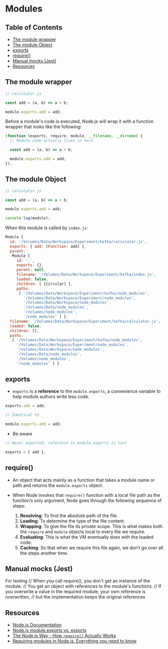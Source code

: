 # Modules

## Table of Contents

<!-- START doctoc generated TOC please keep comment here to allow auto update -->
<!-- DON'T EDIT THIS SECTION, INSTEAD RE-RUN doctoc TO UPDATE -->


- [The module wrapper](#the-module-wrapper)
- [The module Object](#the-module-object)
- [exports](#exports)
- [require()](#require)
- [Manual mocks (Jest)](#manual-mocks-jest)
- [Resources](#resources)

<!-- END doctoc generated TOC please keep comment here to allow auto update -->

## The module wrapper

```javascript
// calculator.js

const add = (a, b) => a + b;

module.exports.add = add;
```

Before a module's code is executed, Node.js will wrap it with a function wrapper that looks like the following:

```javascript
(function (exports, require, module, __filename, __dirname) {
  // Module code actually lives in here

  const add = (a, b) => a + b;

  module.exports.add = add;
});
```

## The module Object

```javascript
// calculator.js

const add = (a, b) => a + b;

module.exports.add = add;

console.log(module);
```

When this module is called by `index.js`:

```javascript
Module {
  id: '/Volumes/Data/Workspace/Experiment/kafka/calculator.js',
  exports: { add: [Function: add] },
  parent: 
   Module {
     id: '.',
     exports: {},
     parent: null,
     filename: '/Volumes/Data/Workspace/Experiment/kafka/index.js',
     loaded: false,
     children: [ [Circular] ],
     paths: 
      [ '/Volumes/Data/Workspace/Experiment/kafka/node_modules',
        '/Volumes/Data/Workspace/Experiment/node_modules',
        '/Volumes/Data/Workspace/node_modules',
        '/Volumes/Data/node_modules',
        '/Volumes/node_modules',
        '/node_modules' ] },
  filename: '/Volumes/Data/Workspace/Experiment/kafka/calculator.js',
  loaded: false,
  children: [],
  paths: 
   [ '/Volumes/Data/Workspace/Experiment/kafka/node_modules',
     '/Volumes/Data/Workspace/Experiment/node_modules',
     '/Volumes/Data/Workspace/node_modules',
     '/Volumes/Data/node_modules',
     '/Volumes/node_modules',
     '/node_modules' ] }
```

## exports

- `exports` is a **reference** to the `module.exports`, a convenience variable to help module authors write less code.

```javascript
exports.add = add;

// Identical to

module.exports.add = add;
```

- Be aware

```javascript
// Never exported, reference to module.exports is lost

exports = { add };
```

## require()

- An object that acts mainly as a function that takes a module name or path and returns the `module.exports` object.

- When Node invokes that `require()` function with a local file path as the function’s only argument, Node goes through the following sequence of steps:
	1. **Resolving**: To find the absolute path of the file.
	2. **Loading**: To determine the type of the file content.
	3. **Wrapping**: To give the file its private scope. This is what makes both the `require` and `module` objects local to every file we require.
	4. **Evaluating**: This is what the VM eventually does with the loaded code.
	5. **Caching**: So that when we require this file again, we don’t go over all the steps another time.

## Manual mocks (Jest)

For testing
// When you call require(), you don't get an instance of the module.
// You get an object with references to the module's functions.
// If you overwrite a value in the required module, your own reference is overwritten,
// but the implementation keeps the original references


## Resources

- [Node.js Documentation](https://nodejs.org/api/modules.html)
- [Node.js module.exports vs. exports](https://medium.freecodecamp.org/node-js-module-exports-vs-exports-ec7e254d63ac)
- [The Node.js Way - How `require()` Actually Works](http://fredkschott.com/post/2014/06/require-and-the-module-system/)
- [Requiring modules in Node.js: Everything you need to know](https://medium.freecodecamp.org/requiring-modules-in-node-js-everything-you-need-to-know-e7fbd119be8)
